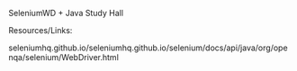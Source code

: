 SeleniumWD + Java Study Hall



Resources/Links: 

seleniumhq.github.io/seleniumhq.github.io/selenium/docs/api/java/org/openqa/selenium/WebDriver.html